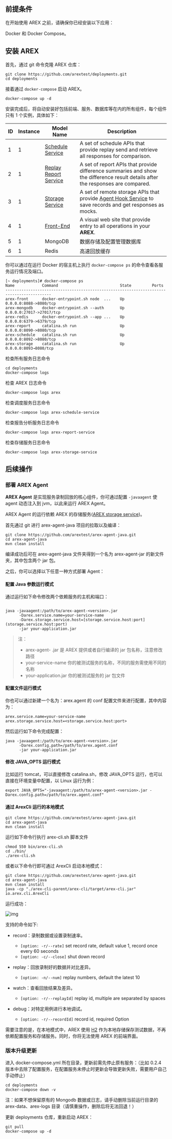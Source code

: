 ## 前提条件

在开始使用 AREX 之前，请确保你已经安装以下应用：

Docker 和 Docker Compose。

## 安装 AREX

首先，通过 git 命令克隆 AREX 仓库：

```
git clone https://github.com/arextest/deployments.git 
cd deployments
```

接着通过 `docker-compose` 启动 AREX。

```
docker-compose up -d
```

安装完成后，将自动安装好包括前端、服务、数据库等在内的所有组件，每个组件只有 1 个实例，具体如下：

| ID   | Instance | Model Name                                                   | Description                                                  |
| ---- | -------- | ------------------------------------------------------------ | ------------------------------------------------------------ |
| 1    | 1        | [Schedule Service](https://github.com/arextest/arex-replay-schedule) | A set of schedule APIs that provide replay send and retrieve all responses for comparison. |
| 2    | 1        | [Replay Report Service](https://github.com/arextest/arex-report) | A set of report APIs that provide difference summaries and show the difference result details after the responses are compared. |
| 3    | 1        | [Storage Service](https://github.com/arextest/arex-storage)  | A set of remote storage APIs that provide [Agent Hook Service](https://github.com/arextest/arex-agent-java) to save records and get responses as mocks. |
| 4    | 1        | [Front-End](https://github.com/arextest/arex-front-end)      | A visual web site that provide entry to all operations in your **AREX**. |
| 5    | 1        | MongoDB                                                      | 数据存储及配置管理数据库                                     |
| 6    | 1        | Redis                                                        | 高速回放缓存                                                 |

你可以通过在运行 Docker 的宿主机上执行 `docker-compose ps` 的命令查看各服务运行情况及端口。

```
[~ deployments]# docker-compose ps   
Name            Command                           State         Ports 
------------------------------------------------------------------------------------------ 
arex-front      docker-entrypoint.sh node  ...    Up      0.0.0.0:8088->8080/tcp 
arex-mongodb    docker-entrypoint.sh --auth       Up      0.0.0.0:27017->27017/tcp 
arex-redis      docker-entrypoint.sh --app ...    Up      0.0.0.0:6379->6379/tcp 
arex-report     catalina.sh run                   Up      0.0.0.0:8090->8080/tcp 
arex-schedule   catalina.sh run                   Up      0.0.0.0:8092->8080/tcp 
arex-storage    catalina.sh run                   Up      0.0.0.0:8093→8080/tcp
```

检查所有服务日志命令

```
cd deployments 
docker-compose logs
```

检查 AREX 日志命令

```
docker-compose logs arex
```

检查调度服务日志命令

```
docker-compose logs arex-schedule-service
```

检查报告分析服务日志命令

```
docker-compose logs arex-report-service
```

检查存储服务日志命令

```
docker-compose logs arex-storage-service
```

## 后续操作

### 部署 AREX Agent

**AREX Agent** 是实现服务录制回放的核心组件，你可通过配置 `-javaagent` 使 agent 动态注入到 jvm，以此来运行 AREX Agent。

AREX Agent 的运行依赖 AREX 的存储服务([AREX storage service](https://github.com/arextest/arex-storage))。

首先通过 git 进行 arex-agent-java 项目的拉取以及编译：

```
git clone https://github.com/arextest/arex-agent-java.git 
cd arex-agent-java 
mvn clean install
```

编译成功后可在 arex-agent-java 文件夹得到一个名为 arex-agent-jar 的新文件夹，其中包含两个 jar 包。

之后，你可以选择以下任意一种方式部署 Agent：

#### 配置 Java 参数运行模式

通过运行如下命令修改两个依赖服务的主机和端口：

```

java -javaagent:/path/to/arex-agent-<version>.jar
      -Darex.service.name=your-service-name
      -Darex.storage.service.host=[storage.service.host:port](storage.service.host:port) 
      -jar your-application.jar
```

> 注：
> - arex-agent- .jar 是 AREX 提供或者自行编译的 jar 包名称，注意修改路径
> - your-service-name 你的被测试服务的名称，不同的服务需使用不同的名称
> - your-application.jar 你的被测试服务的 jar 包文件

#### 配置文件运行模式

你也可以通过新建一个名为：arex.agent 的 conf 配置文件来进行配置，其中内容为：

```other
arex.service.name=your-service-name  
arex.storage.service.host=<storage.service.host:port> 
```

然后运行如下命令完成配置：

```
java -javaagent:/path/to/arex-agent-<version>.jar
      -Darex.config.path=/path/to/arex.agent.conf
      -jar your-application.jar
```

#### 修改 JAVA_OPTS 运行模式

比如运行 tomcat，可以直接修改 catalina.sh，修改 JAVA_OPTS 运行，也可以直接在环境变量中配置，以 Linux 运行为例：

```
export JAVA_OPTS="-javaagent:/path/to/arex-agent-<version>.jar -Darex.config.path=/path/to/arex.agent.conf"
```

#### 通过 ArexCli 运行的本地模式

```
git clone https://github.com/arextest/arex-agent-java.git
cd arex-agent-java
mvn clean install
```
运行如下命令行执行 arex-cli.sh 脚本文件
```
chmod 550 bin/arex-cli.sh
cd ./bin/                      
./arex-cli.sh
```

或者以下命令行即可通过 ArexCli 启动本地模式：

```
git clone https://github.com/arextest/arex-agent-java.git 
cd arex-agent-java 
mvn clean install 
java -cp "./arex-cli-parent/arex-cli/target/arex-cli.jar" io.arex.cli.ArexCli
```

运行成功：

![img](https://arextest.github.io/arex-doc/resource/arexcli.png)

支持的命令如下:

- record：录制数据或设置录制速率。

  - `[option: -r/--rate]` set record rate, default value 1, record once every 60 seconds
  - `[option: -c/--close]` shut down record

- replay：回放录制好的数据并对比差异。

  - `[option: -n/--num]` replay numbers, default the latest 10

- watch：查看回放结果及差异。

  - `[option: -r/--replayId]` replay id, multiple are separated by spaces

- debug：对特定用例进行本地调试。

  - `[option: -r/--recordId]` record id, required Option

需要注意的是，在本地模式中，AREX 使用 [H2](https://www.h2database.com/) 作为本地存储保存测试数据，不再依赖配置服务和存储服务。同时，你将无法使用 AREX 的前端界面。

### 版本升级更新

进入 docker-compose.yml 所在目录，更新前需先停止原有服务：（比如 0.2.4 版本中去除了配置服务，在配置服务未停止时更新会导致更新失败，需要用户自己手动停止）

```
cd deployments 
docker-compose down -v
```

注：如果不想保留原有的 Mongodb 数据或日志，请手动删除当前运行目录的 arex-data、arex-logs 目录（请慎重操作，删除后将无法回退！）

更新 deployments 仓库，重新启动 AREX：

```
git pull 
docker-compose up -d
```
